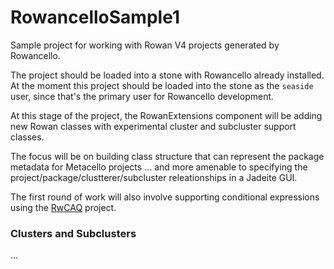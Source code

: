 # RowancelloSample1
Sample project for working with Rowan V4 projects generated by Rowancello.

The project should be loaded into a stone with Rowancello already installed. At the moment this project should be loaded into the stone as the `seaside` user, since that's the primary user for Rowancello development.

At this stage of the project, the RowanExtensions component will be adding new Rowan classes with experimental cluster and subcluster support classes. 

The focus will be on building class structure that can represent the package metadata for Metacello projects ... and more amenable to specifying the project/package/clustterer/subcluster releationships in a Jadeite GUI.

The first round of work will also involve supporting conditional expressions using the [RwCAQ](https://github.com/GemTalk/RwCAQ) project.

### Clusters and Subclusters
...
